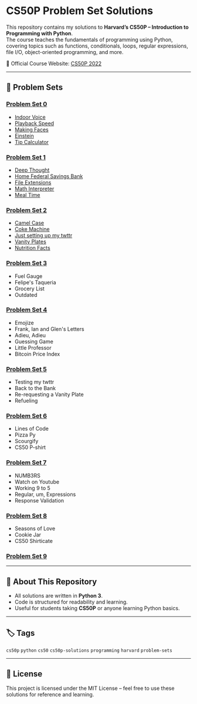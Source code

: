 # CS50P Problem Set Solutions

This repository contains my solutions to **Harvard’s CS50P – Introduction to Programming with Python**.  
The course teaches the fundamentals of programming using Python, covering topics such as functions, conditionals, loops, regular expressions, file I/O, object-oriented programming, and more.  

📖 Official Course Website: [CS50P 2022](https://cs50.harvard.edu/python/2022/)

---

## 📌 Problem Sets

### [Problem Set 0](https://cs50.harvard.edu/python/2022/weeks/0/)
- [Indoor Voice](Problem%20Set%200/indoor.py) 
- [Playback Speed](Problem%20Set%200/playback.py) 
- [Making Faces](Problem%20Set%200/faces.py)  
- [Einstein](Problem%20Set%200/einstein.py) 
- [Tip Calculator](Problem%20Set%200/tip.py)  

### [Problem Set 1](https://cs50.harvard.edu/python/2022/weeks/1/)
- [Deep Thought](Problem%20Set%201/deep.py)
- [Home Federal Savings Bank](Problem%20Set%201/bank.py) 
- [File Extensions](Problem%20Set%201/extension.py)  
- [Math Interpreter](Problem%20Set%201/interpreter.py)  
- [Meal Time](Problem%20Set%201/meal.py)  

### [Problem Set 2](https://cs50.harvard.edu/python/2022/weeks/2/)
- [Camel Case](Problem%20Set%202/camel.py)  
- [Coke Machine](Problem%20Set%202/coke.py)
- [Just setting up my twttr](Problem%20Set%202/twttr.py) 
- [Vanity Plates](Problem%20Set%202/plates.py)
- [Nutrition Facts](Problem%20Set%202/nutrition.py) 

### [Problem Set 3](https://cs50.harvard.edu/python/2022/weeks/3/)
- Fuel Gauge  
- Felipe's Taqueria  
- Grocery List  
- Outdated  

### [Problem Set 4](https://cs50.harvard.edu/python/2022/weeks/4/)
- Emojize  
- Frank, Ian and Glen's Letters  
- Adieu, Adieu  
- Guessing Game  
- Little Professor  
- Bitcoin Price Index  

### [Problem Set 5](https://cs50.harvard.edu/python/2022/weeks/5/)
- Testing my twttr  
- Back to the Bank  
- Re-requesting a Vanity Plate  
- Refueling  

### [Problem Set 6](https://cs50.harvard.edu/python/2022/weeks/6/)
- Lines of Code  
- Pizza Py  
- Scourgify  
- CS50 P-shirt  

### [Problem Set 7](https://cs50.harvard.edu/python/2022/weeks/7/)
- NUMB3RS  
- Watch on Youtube  
- Working 9 to 5  
- Regular, um, Expressions  
- Response Validation  

### [Problem Set 8](https://cs50.harvard.edu/python/2022/weeks/8/)
- Seasons of Love  
- Cookie Jar  
- CS50 Shirticate  

### [Problem Set 9](https://cs50.harvard.edu/python/weeks/9/)

---

## 🚀 About This Repository
- All solutions are written in **Python 3**.  
- Code is structured for readability and learning.  
- Useful for students taking **CS50P** or anyone learning Python basics.  

---

## 🏷️ Tags
`cs50p` `python` `cs50` `cs50p-solutions` `programming` `harvard` `problem-sets`

---

## 📜 License
This project is licensed under the MIT License – feel free to use these solutions for reference and learning.
